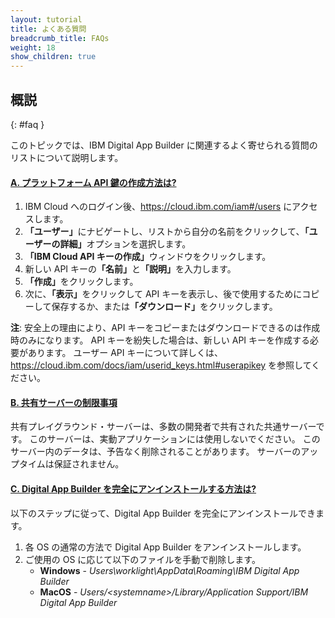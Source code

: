 ```yaml
---
layout: tutorial
title: よくある質問
breadcrumb_title: FAQs
weight: 18
show_children: true
---
```

<!-- NLS_CHARSET=UTF-8 -->
## 概説
{: #faq }

このトピックでは、IBM Digital App Builder に関連するよく寄せられる質問のリストについて説明します。

<div class="panel-group accordion" id="mfp-dab-faqs" role="tablist">
    <div class="panel panel-default">
        <div class="panel-heading" role="tab" id="mfp-dab-faq1">
            <h4 class="panel-title">
                <a role="button" data-toggle="collapse" data-parent="#mfp-dab-faqs" href="#collapse-mfp-dab-faq1" aria-expanded="true" aria-controls="collapse-mfp-dab-faq1"><b>A. プラットフォーム API 鍵の作成方法は?</b></a>
            </h4>
        </div>
        <div id="collapse-mfp-dab-faq1" class="panel-collapse collapse" role="tabpanel" aria-labelledby="mfp-dab-faq1">
            <div class="panel-body">
                <p>
                    <ol>
                        <li>IBM Cloud へのログイン後、<a href="https://cloud.ibm.com/iam#/users" target="_blank">https://cloud.ibm.com/iam#/users</a> にアクセスします。</li>
                        <li><b>「ユーザー」</b>にナビゲートし、リストから自分の名前をクリックして、<b>「ユーザーの詳細」</b>オプションを選択します。</li>
                        <li><b>「IBM Cloud API キーの作成」</b>ウィンドウをクリックします。</li>
                        <li>新しい API キーの<b>「名前」</b>と<b>「説明」</b>を入力します。</li>
                        <li><b>「作成」</b>をクリックします。</li>
                        <li>次に、<b>「表示」</b>をクリックして API キーを表示し、後で使用するためにコピーして保存するか、または<b>「ダウンロード」</b>をクリックします。</li>
                    </ol>
                    <b>注</b>: 安全上の理由により、API キーをコピーまたはダウンロードできるのは作成時のみになります。 API キーを紛失した場合は、新しい API キーを作成する必要があります。 ユーザー API キーについて詳しくは、<a href="https://cloud.ibm.com/docs/iam/userid_keys.html#userapikey">https://cloud.ibm.com/docs/iam/userid_keys.html#userapikey</a> を参照してください。
                </p>
            </div>
        </div>      
    </div>
    <div class="panel panel-default">
        <div class="panel-heading" role="tab" id="mfp-dab-faq2">
            <h4 class="panel-title">
                <a role="button" data-toggle="collapse" data-parent="#mfp-dab-faqs" href="#collapse-mfp-dab-faq2" aria-expanded="true" aria-controls="collapse-mfp-dab-faq2"><b>B. 共有サーバーの制限事項</b></a>
            </h4>
        </div>
        <div id="collapse-mfp-dab-faq2" class="panel-collapse collapse" role="tabpanel" aria-labelledby="mfp-dab-faq2">
            <div class="panel-body">
                  <p>共有プレイグラウンド・サーバーは、多数の開発者で共有された共通サーバーです。 このサーバーは、実動アプリケーションには使用しないでください。 このサーバー内のデータは、予告なく削除されることがあります。 サーバーのアップタイムは保証されません。</p>
            </div>
        </div>      
    </div>
    <div class="panel panel-default">
        <div class="panel-heading" role="tab" id="mfp-dab-faq3">
            <h4 class="panel-title">
                <a role="button" data-toggle="collapse" data-parent="#mfp-dab-faqs" href="#collapse-mfp-dab-faq3" aria-expanded="true" aria-controls="collapse-mfp-dab-faq3"><b>C. Digital App Builder を完全にアンインストールする方法は?</b></a>
            </h4>
        </div>
        <div id="collapse-mfp-dab-faq3" class="panel-collapse collapse" role="tabpanel" aria-labelledby="mfp-dab-faq3">
            <div class="panel-body">
                  <p>以下のステップに従って、Digital App Builder を完全にアンインストールできます。
                  <ol><li>各 OS の通常の方法で Digital App Builder をアンインストールします。</li>
                      <li>ご使用の OS に応じて以下のファイルを手動で削除します。
                      <ul><li><b>Windows</b> - <i>Users\worklight\AppData\Roaming\IBM Digital App Builder</i></li>
                          <li><b>MacOS</b> - <i>Users/&lt;systemname&gt;/Library/Application Support/IBM Digital App Builder</i></li>
                      </ul></li>
                  </ol></p>
            </div>
        </div>      
    </div>
</div>
<p>&nbsp;</p>       
